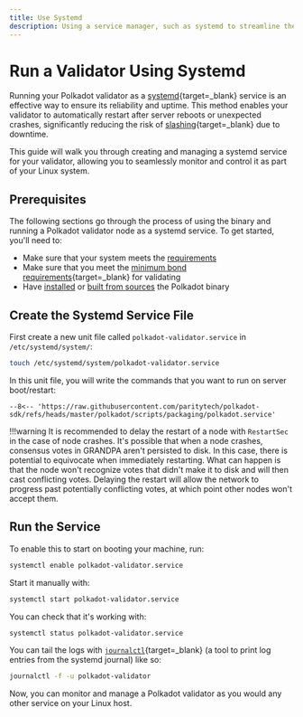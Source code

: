 ```yaml
---
title: Use Systemd
description: Using a service manager, such as systemd to streamline the management of your Polkadot node as a process on your Linux host machine.
---
```


# Run a Validator Using Systemd

Running your Polkadot validator as a [systemd](https://en.wikipedia.org/wiki/Systemd){target=\_blank} service is an effective way to ensure its reliability and uptime. This method enables your validator to automatically restart after server reboots or unexpected crashes, significantly reducing the risk of [slashing](TODO:update-path){target=\_blank} due to downtime.

This guide will walk you through creating and managing a systemd service for your validator, allowing you to seamlessly monitor and control it as part of your Linux system.

## Prerequisites

The following sections go through the process of using the binary and running a Polkadot validator node as a systemd service. To get started, you'll need to:

- Make sure that your system meets the [requirements](TODO:update-path)
- Make sure that you meet the [minimum bond requirements](https://wiki.polkadot.network/docs/chain-state-values#minimum-validator-bond){target=\_blank} for validating
- Have [installed](TODO:update-path--install-polkadot-binary) or [built from sources](TODO:update-path--compile-the-binary) the Polkadot binary

## Create the Systemd Service File

First create a new unit file called `polkadot-validator.service` in `/etc/systemd/system/`:

```bash
touch /etc/systemd/system/polkadot-validator.service
```

In this unit file, you will write the commands that you want to run on server boot/restart:

```systemd
--8<-- 'https://raw.githubusercontent.com/paritytech/polkadot-sdk/refs/heads/master/polkadot/scripts/packaging/polkadot.service'
```

!!!warning
    It is recommended to delay the restart of a node with `RestartSec` in the case of node crashes. It's possible that when a node crashes, consensus votes in GRANDPA aren't persisted to disk. In this case, there is potential to equivocate when immediately restarting. What can happen is that the node won't recognize votes that didn't make it to disk and will then cast conflicting votes. Delaying the restart will allow the network to progress past potentially conflicting votes, at which point other nodes won't accept them.

## Run the Service

To enable this to start on booting your machine, run:

```bash
systemctl enable polkadot-validator.service
```

Start it manually with:

```bash
systemctl start polkadot-validator.service
```

You can check that it's working with:

```bash
systemctl status polkadot-validator.service
```

You can tail the logs with [`journalctl`](https://www.freedesktop.org/software/systemd/man/latest/journalctl.html){target=\_blank} (a tool to print log entries from the systemd journal) like so:

```bash
journalctl -f -u polkadot-validator
```

Now, you can monitor and manage a Polkadot validator as you would any other service on your Linux host.
